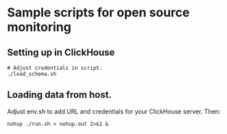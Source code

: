 # Sample scripts for open source monitoring

## Setting up in ClickHouse

```
# Adjust credentials in script. 
./load_schema.sh
```

## Loading data from host.

Adjust env.sh to add URL and credentials for your ClickHouse server. Then:

```
nohup ./run.sh > nohup.out 2>&1 &
```

